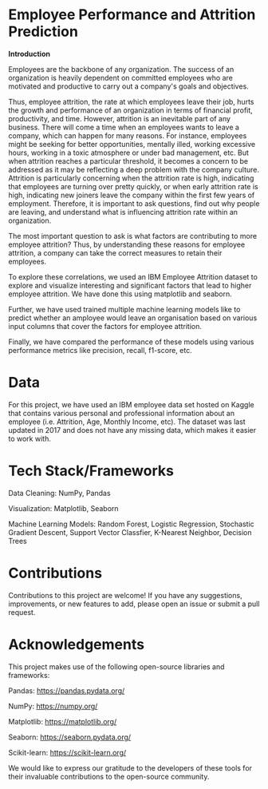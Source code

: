 # Employee Performance and Attrition Prediction
**Introduction**

Employees are the backbone of any organization. The success of an organization is heavily dependent on committed employees who are motivated and productive to carry out a company's goals and objectives.

Thus, employee attrition, the rate at which employees leave their job, hurts the growth and performance of an organization in terms of financial profit, productivity, and time. However, attrition is an inevitable part of any business. There will come a time when an employees wants to leave a company, which can happen for many reasons. For instance, employees might be seeking for better opportunities, mentally illed, working excessive hours, working in a toxic atmosphere or under bad management, etc. But when attrition reaches a particular threshold, it becomes a concern to be addressed as it may be reflecting a deep problem with the company culture. Attrition is particularly concerning when the attrition rate is high, indicating that employees are turning over pretty quickly, or when early attrition rate is high, indicating new joiners leave the company within the first few years of employment. Therefore, it is important to ask questions, find out why people are leaving, and understand what is influencing attrition rate within an organization.

The most important question to ask is what factors are contributing to more employee attrition? Thus, by understanding these reasons for employee attrition, a company can take the correct measures to retain their employees.

To explore these correlations, we used an IBM Employee Attrition dataset to explore and visualize interesting and significant factors that lead to higher employee attrition. We have done this using matplotlib and seaborn.

Further, we have used trained multiple machine learning models like to predict whether an amployee would leave an organisation based on various input columns that cover the factors for employee attrition.

Finally, we have compared the performance of these models using various performance metrics like precision, recall, f1-score, etc.

# Data
For this project, we have used an IBM employee data set hosted on Kaggle that contains various personal and professional information about an employee (i.e. Attrition, Age, Monthly Income, etc). The dataset was last updated in 2017 and does not have any missing data, which makes it easier to work with.

# Tech Stack/Frameworks
Data Cleaning: NumPy, Pandas

Visualization: Matplotlib, Seaborn

Machine Learning Models: Random Forest, Logistic Regression, Stochastic Gradient Descent, Support Vector Classfier, K-Nearest Neighbor, Decision Trees

# Contributions
Contributions to this project are welcome! If you have any suggestions, improvements, or new features to add, please open an issue or submit a pull request.

# Acknowledgements
This project makes use of the following open-source libraries and frameworks:

Pandas: https://pandas.pydata.org/

NumPy: https://numpy.org/

Matplotlib: https://matplotlib.org/

Seaborn: https://seaborn.pydata.org/

Scikit-learn: https://scikit-learn.org/

We would like to express our gratitude to the developers of these tools for their invaluable contributions to the open-source community.
